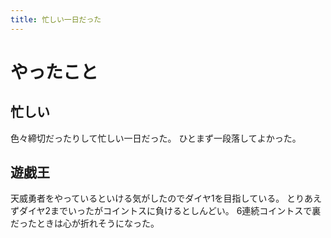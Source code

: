 ```yaml
---
title: 忙しい一日だった
---
```


# やったこと

## 忙しい

色々締切だったりして忙しい一日だった。
ひとまず一段落してよかった。

## 遊戯王

天威勇者をやっているといける気がしたのでダイヤ1を目指している。
とりあえずダイヤ2までいったがコイントスに負けるとしんどい。
6連続コイントスで裏だったときは心が折れそうになった。
